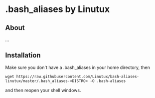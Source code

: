 .bash_aliases by Linutux
====================

About
-----
...

Installation
------------
Make sure you don't have a .bash_aliases in your home directory, then
```
wget https://raw.githubusercontent.com/Linutux/bash-aliases-linutux/master/.bash_aliases-<DISTRO> -O .bash-aliases
```
and then reopen your shell windows.
